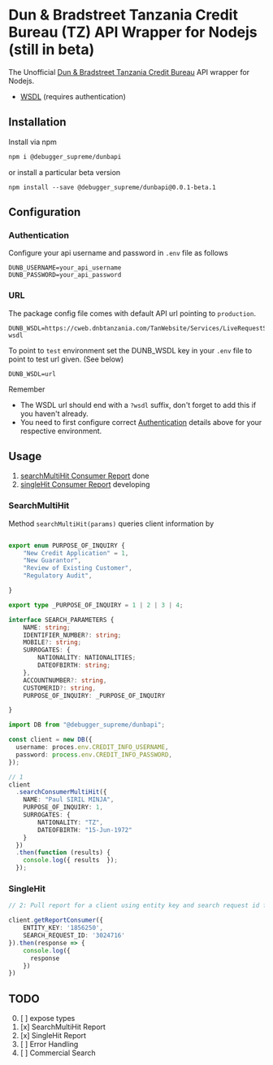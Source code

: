 <p align="center">
<h1> Dun & Bradstreet Tanzania Credit Bureau (TZ) API Wrapper for Nodejs (still in beta) </h1>
</p>

The Unofficial [Dun & Bradstreet Tanzania Credit Bureau](https://dnbsame.com/) API wrapper for Nodejs.

- [WSDL](https://cweb.dnbtanzania.com/TanWebsite/Services/LiveRequestService.svc?wsdl) (requires authentication)

## Installation

Install via npm 

```bash
npm i @debugger_supreme/dunbapi
```

or install a particular beta version

```
npm install --save @debugger_supreme/dunbapi@0.0.1-beta.1
```

## Configuration

### Authentication

Configure your api username and password in `.env` file as follows

```dotenv
DUNB_USERNAME=your_api_username
DUNB_PASSWORD=your_api_password
```

### URL

The package config file comes with default API url pointing to `production`.

```dotenv
DUNB_WSDL=https://cweb.dnbtanzania.com/TanWebsite/Services/LiveRequestService.svc?wsdl
```

To point to `test` environment set the DUNB_WSDL key in your `.env` file to point to test url given. (See below)

```dotenv
DUNB_WSDL=url
```

Remember

- The WSDL url should end with a `?wsdl` suffix, don't forget to add this if you haven't already.
- You need to first configure correct [Authentication](#authentication) details above for your respective environment.

## Usage

1. [searchMultiHit Consumer Report](#searchMultiHit) done
2. [singleHit Consumer Report](#singleHit) developing


### SearchMultiHit

Method `searchMultiHit(params)` queries client information by  

```ts

export enum PURPOSE_OF_INQUIRY {
    "New Credit Application" = 1,
    "New Guarantor",
    "Review of Existing Customer",
    "Regulatory Audit",

}

export type _PURPOSE_OF_INQUIRY = 1 | 2 | 3 | 4;

interface SEARCH_PARAMETERS {
    NAME: string;
    IDENTIFIER_NUMBER?: string;
    MOBILE?: string;
    SURROGATES: {
        NATIONALITY: NATIONALITIES;
        DATEOFBIRTH: string;
    },
    ACCOUNTNUMBER?: string,
    CUSTOMERID?: string,
    PURPOSE_OF_INQUIRY: _PURPOSE_OF_INQUIRY

}
```

```ts
import DB from "@debugger_supreme/dunbapi";

const client = new DB({
  username: proces.env.CREDIT_INFO_USERNAME,
  password: process.env.CREDIT_INFO_PASSWORD,
});

// 1
client
  .searchConsumerMultiHit({
    NAME: "Paul SIRIL MINJA",
    PURPOSE_OF_INQUIRY: 1,
    SURROGATES: {
        NATIONALITY: "TZ",
        DATEOFBIRTH: "15-Jun-1972"
    }
  })
  .then(function (results) {
    console.log({ results  });
  });

```

### SingleHit 

```ts
// 2: Pull report for a client using entity key and search request id from step 1

client.getReportConsumer({
    ENTITY_KEY: '1856250',
    SEARCH_REQUEST_ID: '3024716'
}).then(response => {
    console.log({
      response
    })
})

```


## TODO

0. [ ] expose types
1. [x] SearchMultiHit Report
2. [x] SingleHit Report
3. [ ] Error Handling
4. [ ] Commercial Search



